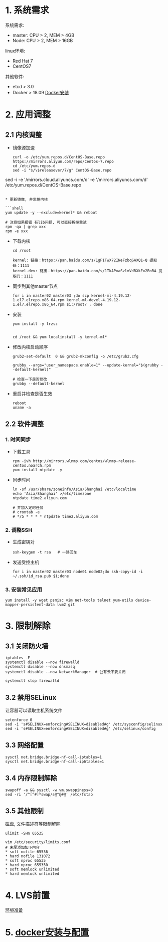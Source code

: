 # 1. 系统需求

系统需求:

* master: CPU > 2, MEM > 4GB
* Node: CPU > 2, MEM > 16GB

linux环境:

* Red Hat 7
* CentOS7

其他软件:

* etcd > 3.0
* Docker > 18.09  [Docker安装](..\01-Docker\01-安装.md) 

# 2. 应用调整

## 2.1 内核调整

* 镜像源加速

  ```shell
  curl -o /etc/yum.repos.d/CentOS-Base.repo https://mirrors.aliyun.com/repo/Centos-7.repo
  cd /etc/yum.repos.d
  sed -i "s/\$releasever/7/g" CentOS-Base.repo
sed -i -e '/mirrors.cloud.aliyuncs.com/d' -e '/mirrors.aliyuncs.com/d' /etc/yum.repos.d/CentOS-Base.repo
  ```
  
* 更新镜像, 并忽略内核

  ```shell
  yum update -y --exclude=kernel* && reboot
  
  # 注意如果报错 有lib问题, 可以直接拆掉重试
  rpm -qa | grep xxx
  rpm -e xxx
  ```
  
* 下载内核

  ```shell
  cd /root
  
  kernel: 链接：https://pan.baidu.com/s/1gPITwX72INeFzbqGAXQ1-Q 提取码：1111 
  kernel-dev: 链接：https://pan.baidu.com/s/1TkAPxaSzlmVdRXkEx2RnRA 提取码：1111 
  ```

* 同步到其他master节点

  ```shell
  for i in master02 master03 ;do scp kernel-ml-4.19.12-1.el7.elrepo.x86_64.rpm kernel-ml-devel-4.19.12-1.el7.elrepo.x86_64.rpm $i:/root/ ; done
  ```

* 安装

  ```shell
  yum install -y lrzsz
  
  
  cd /root && yum localinstall -y kernel-ml*
  ```

* 修改内核启动顺序

  ```shell
  grub2-set-default  0 && grub2-mkconfig -o /etc/grub2.cfg
  
  grubby --args="user_namespace.enable=1" --update-kernel="$(grubby --default-kernel)"
  
  # 检查一下是否修改
  grubby --default-kernel
  ```

* 重启并检查是否生效

  ```shell
  reboot
  uname -a
  ```

## 2.2 软件调整

### 1. 时间同步

* 下载工具

  ```shell
  rpm -ivh http://mirrors.wlnmp.com/centos/wlnmp-release-centos.noarch.rpm
  yum install ntpdate -y
  ```

* 同步时间

  ```shell
  ln -sf /usr/share/zoneinfo/Asia/Shanghai /etc/localtime
  echo 'Asia/Shanghai' >/etc/timezone
  ntpdate time2.aliyun.com
  
  # 并加入定时任务
  # crontab -e
  # */5 * * * * ntpdate time2.aliyun.com
  ```


### 2. 调整SSH

* 生成密钥对

  ```shell
  ssh-keygen -t rsa   # 一路回车
  ```

* 发送受控主机

  ```shell
  for i in master02 master03 node01 node02;do ssh-copy-id -i ~/.ssh/id_rsa.pub $i;done
  ```

### 3. 安装常见应用

```shell
yum install -y wget psmisc vim net-tools telnet yum-utils device-mapper-persistent-data lvm2 git
```

# 3. 限制解除

## 3.1 关闭防火墙

```shell
iptables -F
systemctl disable --now firewalld
systemctl disable --now dnsmasq
systemctl disable --now NetworkManager  # 公有云不要关闭

systemctl stop firewalld
```

## 3.2 禁用SELinux

让容器可以读取主机系统文件

```shell
setenforce 0
sed -i 's#SELINUX=enforcing#SELINUX=disabled#g' /etc/sysconfig/selinux
sed -i 's#SELINUX=enforcing#SELINUX=disabled#g' /etc/selinux/config
```

## 3.3 网络配置

```shell
sysctl net.bridge.bridge-nf-call-iptables=1
sysctl net.bridge.bridge-nf-call-ip6tables=1
```

## 3.4 内存限制解除

```shell
swapoff -a && sysctl -w vm.swappiness=0
sed -ri '/^[^#]*swap/s@^@#@' /etc/fstab
```

## 3.5 其他限制

磁盘, 文件描述符等限制解除

```shell
ulimit -SHn 65535

vim /etc/security/limits.conf
# 末尾添加如下内容
* soft nofile 65536
* hard nofile 131072
* soft nproc 65535
* hard nproc 655350
* soft memlock unlimited
* hard memlock unlimited
```

# 4. LVS前置

 [环境准备](..\..\01-代理负载\03-高可用\01-LVS\01-环境准备.md) 

# 5. [docker安装与配置](..\01-Docker\01-安装.md) 